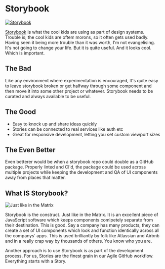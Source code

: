 # Storybook

[![Storybook](https://cdn.jsdelivr.net/gh/storybookjs/brand@master/badge/badge-storybook.svg)](https://storybook.js.org)

[Storybook](https://storybook.js.org) is what the cool kids are using as part of design systems. Trouble is; the cool kids are oftem morons,
so it often gets used badly. Having seen it being more trouble than it was worth, I'm not evangelising.
It's not going to change your life. But it is quite useful. And it looks cool. Which is important.

## The Bad

Like any environment where experimentation is encouraged,
It's quite easy to leave storybook broken or get halfway
through some component and then move it into some other
project or whatever. Storybook needs to be curated and
always available to be useful.

## The Good

- Easy to knock up and share ideas quickly
- Stories can be connected to real services like auth etc
- Great for responsive development, letting you set custom viewport sizes

## The Even Better

Even betterer would be when a storybook repo could double as a GitHub package.
Properly linted and CI'd, the package could be used across multiple projects
while keeping the development and QA of UI components away from places that matter.

## What IS Storybook?

![Just like in the Matrix](https://firebasestorage.googleapis.com/v0/b/listingslab-storybook.appspot.com/o/png%2fstorybook_matrix_construct.png?alt=media&token=172b8689-20bf-4c45-b2f5-cb128969761d)

Storybook is the construct. Just like in the Matrix. It is an excellent piece of JavaScript software which keeps components comlpetely separate from their destination. This is good. Say a company has many products, they can create a set of UI components which look and function identically across all the companys' apps. This is used brilliantly by folk like Atlassian and Airbnb and in a really crap way by thousands of others. You know who you are.

Another approach is to use Storybook is as part of the development process. For us, Stories are the finest grain in our Agile GitHub workflow. Everything starts with a Story.
